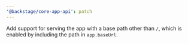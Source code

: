 ```yaml
---
'@backstage/core-app-api': patch
---
```


Add support for serving the app with a base path other than `/`, which is enabled by including the path in `app.baseUrl`.
